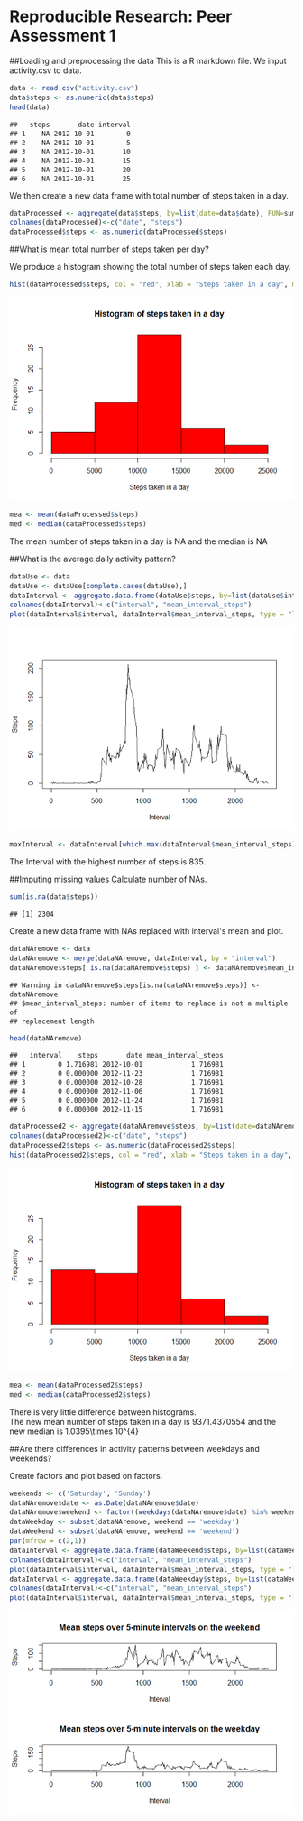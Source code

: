 # Reproducible Research: Peer Assessment 1

##Loading and preprocessing the data
This is a R markdown file. We input activity.csv to data.  


```r
data <- read.csv("activity.csv")
data$steps <- as.numeric(data$steps)
head(data)
```

```
##   steps       date interval
## 1    NA 2012-10-01        0
## 2    NA 2012-10-01        5
## 3    NA 2012-10-01       10
## 4    NA 2012-10-01       15
## 5    NA 2012-10-01       20
## 6    NA 2012-10-01       25
```

We then create a new data frame with total number of steps taken in a day.

```r
dataProcessed <- aggregate(data$steps, by=list(date=data$date), FUN=sum)
colnames(dataProcessed)<-c("date", "steps")
dataProcessed$steps <- as.numeric(dataProcessed$steps)
```


##What is mean total number of steps taken per day?

We produce a histogram showing the total number of steps taken each day. 

```r
hist(dataProcessed$steps, col = "red", xlab = "Steps taken in a day", main = "Histogram of steps taken in a day")
```

![](PA1_template_files/figure-html/unnamed-chunk-3-1.png) 

```r
mea <- mean(dataProcessed$steps)
med <- median(dataProcessed$steps)
```

The mean number of steps taken in a day is NA and the median is NA

##What is the average daily activity pattern?

```r
dataUse <- data
dataUse <- dataUse[complete.cases(dataUse),]
dataInterval <- aggregate.data.frame(dataUse$steps, by=list(dataUse$interval), FUN=mean)
colnames(dataInterval)<-c("interval", "mean_interval_steps")
plot(dataInterval$interval, dataInterval$mean_interval_steps, type = "l", ylab = "Steps", xlab = "Interval")
```

![](PA1_template_files/figure-html/unnamed-chunk-4-1.png) 

```r
maxInterval <- dataInterval[which.max(dataInterval$mean_interval_steps), 1]
```

The Interval with the highest number of steps is 835.

##Imputing missing values
Calculate number of NAs.

```r
sum(is.na(data$steps))
```

```
## [1] 2304
```

Create a new data frame with NAs replaced with interval's mean and plot.

```r
dataNAremove <- data
dataNAremove <- merge(dataNAremove, dataInterval, by = "interval")
dataNAremove$steps[ is.na(dataNAremove$steps) ] <- dataNAremove$mean_interval_steps
```

```
## Warning in dataNAremove$steps[is.na(dataNAremove$steps)] <- dataNAremove
## $mean_interval_steps: number of items to replace is not a multiple of
## replacement length
```

```r
head(dataNAremove)
```

```
##   interval    steps       date mean_interval_steps
## 1        0 1.716981 2012-10-01            1.716981
## 2        0 0.000000 2012-11-23            1.716981
## 3        0 0.000000 2012-10-28            1.716981
## 4        0 0.000000 2012-11-06            1.716981
## 5        0 0.000000 2012-11-24            1.716981
## 6        0 0.000000 2012-11-15            1.716981
```

```r
dataProcessed2 <- aggregate(dataNAremove$steps, by=list(date=dataNAremove$date), FUN=sum)
colnames(dataProcessed2)<-c("date", "steps")
dataProcessed2$steps <- as.numeric(dataProcessed2$steps)
hist(dataProcessed2$steps, col = "red", xlab = "Steps taken in a day", main = "Histogram of steps taken in a day")
```

![](PA1_template_files/figure-html/unnamed-chunk-6-1.png) 

```r
mea <- mean(dataProcessed2$steps)
med <- median(dataProcessed2$steps)
```

There is very little difference between histograms.  
The new mean number of steps taken in a day is 9371.4370554 and the new median is 1.0395\times 10^{4}


##Are there differences in activity patterns between weekdays and weekends?

Create factors and plot based on factors.

```r
weekends <- c('Saturday', 'Sunday')
dataNAremove$date <- as.Date(dataNAremove$date)
dataNAremove$weekend <- factor((weekdays(dataNAremove$date) %in% weekends), levels=c(TRUE, FALSE), labels=c('weekend', 'weekday'))
dataWeekday <- subset(dataNAremove, weekend == 'weekday')
dataWeekend <- subset(dataNAremove, weekend == 'weekend')
par(mfrow = c(2,1))
dataInterval <- aggregate.data.frame(dataWeekend$steps, by=list(dataWeekend$interval), FUN=mean)
colnames(dataInterval)<-c("interval", "mean_interval_steps")
plot(dataInterval$interval, dataInterval$mean_interval_steps, type = "l", ylab = "Steps", xlab = "Interval", main = "Mean steps over 5-minute intervals on the weekend")
dataInterval <- aggregate.data.frame(dataWeekday$steps, by=list(dataWeekday$interval), FUN=mean)
colnames(dataInterval)<-c("interval", "mean_interval_steps")
plot(dataInterval$interval, dataInterval$mean_interval_steps, type = "l", ylab = "Steps", xlab = "Interval", main = "Mean steps over 5-minute intervals on the weekday")
```

![](PA1_template_files/figure-html/unnamed-chunk-7-1.png) 


